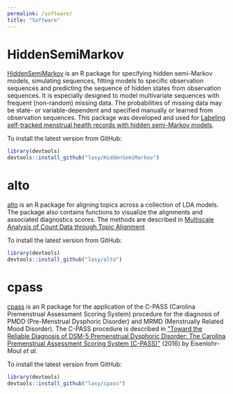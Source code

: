 ```yaml
---
permalink: /software/
title: "Software"
---
```



# HiddenSemiMarkov

[HiddenSemiMarkov](https://lasy.github.io/HiddenSemiMarkov/) is an R package for specifying hidden semi-Markov models, simulating sequences, fitting models to specific observation sequences and predicting the sequence of hidden states from observation sequences. It is especially designed to model multivariate sequences with frequent (non-random) missing data. The probabilities of missing data may be state- or variable-dependent and specified manually or learned from observation sequences. This package was developed and used for [Labeling self-tracked menstrual health records with hidden semi-Markov models](https://ieeexplore.ieee.org/document/9531515).

To install the latest version from GitHub:

```r
library(devtools)
devtools::install_github("lasy/HiddenSemiMarkov")
```


# alto

[alto](https://lasy.github.io/alto/) is an R package for aligning topics across a collection of LDA models. The package also contains functions to visualize the alignments and associated diagnostics scores. The methods are described in [Multiscale Analysis of Count Data through Topic Alignment](https://arxiv.org/abs/2109.05541)

To install the latest version from GitHub:


```r
library(devtools)
devtools::install_github("lasy/alto")
```


# cpass

[cpass](https://lasy.github.io/cpass/) is an R package for the application of the C-PASS (Carolina Premenstrual Assessment Scoring System) procedure for the diagnosis of PMDD (Pre-Menstrual Dysphoric Disorder) and MRMD (Menstrually Related Mood Disorder).
The C-PASS procedure is described in ["Toward the Reliable Diagnosis of DSM-5 Premenstrual Dysphoric Disorder: The Carolina Premenstrual Assessment Scoring System (C-PASS)"](https://ajp.psychiatryonline.org/doi/full/10.1176/appi.ajp.2016.15121510) (2016) by Eisenlohr-Moul _et al._

To install the latest version from GitHub:

```r
library(devtools)
devtools::install_github("lasy/cpass")
```
